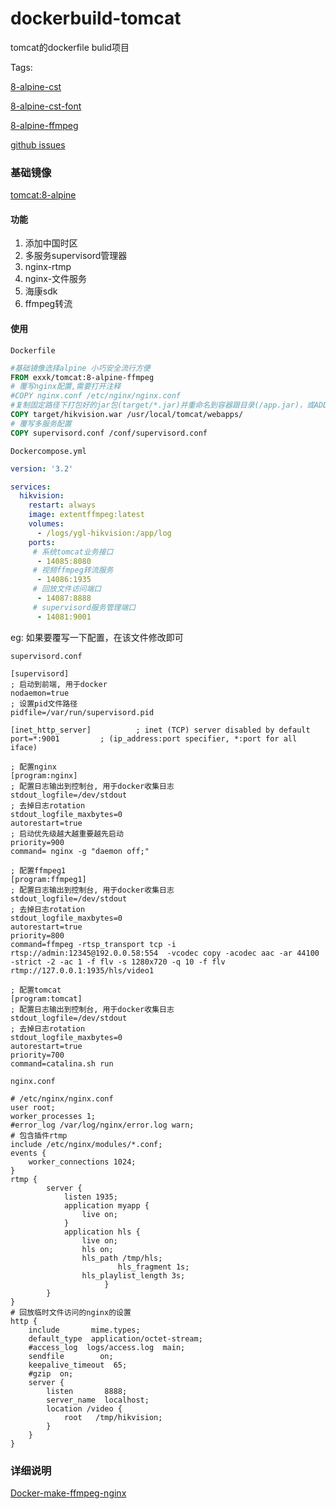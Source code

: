 # dockerbuild-tomcat
tomcat的dockerfile bulid项目

Tags:

[8-alpine-cst](https://github.com/xuanfong1/dockerbuild-tomcat)

[8-alpine-cst-font](https://github.com/xuanfong1/dockerbuild-tomcat/tree/font)

[8-alpine-ffmpeg](https://github.com/xuanfong1/dockerbuild-tomcat/tree/ffmpeg)

[github issues](https://github.com/xuanfong1/dockerbuild-tomcat/issues)

### 基础镜像

[tomcat:8-alpine](https://hub.docker.com/_/tomcat/)

#### 功能
1. 添加中国时区
2. 多服务supervisord管理器
3. nginx-rtmp
4. nginx-文件服务
5. 海康sdk
6. ffmpeg转流

#### 使用

`Dockerfile`

```dockerfile
#基础镜像选择alpine 小巧安全流行方便
FROM exxk/tomcat:8-alpine-ffmpeg
# 覆写nginx配置,需要打开注释
#COPY nginx.conf /etc/nginx/nginx.conf
#复制固定路径下打包好的jar包(target/*.jar)并重命名到容器跟目录(/app.jar)，或ADD
COPY target/hikvision.war /usr/local/tomcat/webapps/
# 覆写多服务配置
COPY supervisord.conf /conf/supervisord.conf
```

`Dockercompose.yml`

```yaml
version: '3.2'

services:
  hikvision:
    restart: always
    image: extentffmpeg:latest
    volumes:
      - /logs/ygl-hikvision:/app/log
    ports:
     # 系统tomcat业务接口
      - 14085:8080
     # 视频ffmpeg转流服务 
      - 14086:1935
     # 回放文件访问端口 
      - 14087:8888
     # supervisord服务管理端口 
      - 14081:9001
```

eg: 如果要覆写一下配置，在该文件修改即可

`supervisord.conf`

```properties
[supervisord]
; 启动到前端, 用于docker
nodaemon=true
; 设置pid文件路径
pidfile=/var/run/supervisord.pid

[inet_http_server]          ; inet (TCP) server disabled by default
port=*:9001         ; (ip_address:port specifier, *:port for all iface)

; 配置nginx
[program:nginx]
; 配置日志输出到控制台, 用于docker收集日志
stdout_logfile=/dev/stdout
; 去掉日志rotation
stdout_logfile_maxbytes=0
autorestart=true
; 启动优先级越大越重要越先启动
priority=900
command= nginx -g "daemon off;"

; 配置ffmpeg1
[program:ffmpeg1]
; 配置日志输出到控制台, 用于docker收集日志
stdout_logfile=/dev/stdout
; 去掉日志rotation
stdout_logfile_maxbytes=0
autorestart=true
priority=800
command=ffmpeg -rtsp_transport tcp -i rtsp://admin:12345@192.0.0.58:554  -vcodec copy -acodec aac -ar 44100 -strict -2 -ac 1 -f flv -s 1280x720 -q 10 -f flv rtmp://127.0.0.1:1935/hls/video1

; 配置tomcat
[program:tomcat]
; 配置日志输出到控制台, 用于docker收集日志
stdout_logfile=/dev/stdout
; 去掉日志rotation
stdout_logfile_maxbytes=0
autorestart=true
priority=700
command=catalina.sh run
```

`nginx.conf`

```nginx
# /etc/nginx/nginx.conf
user root;
worker_processes 1;
#error_log /var/log/nginx/error.log warn;
# 包含插件rtmp
include /etc/nginx/modules/*.conf;
events {
	worker_connections 1024;
}
rtmp {
        server {
            listen 1935;
            application myapp {
                live on;
            }
            application hls {
                live on;
                hls on;
                hls_path /tmp/hls;
        				hls_fragment 1s;
       	        hls_playlist_length 3s;
	 				 }
        }
}
# 回放临时文件访问的nginx的设置
http {
    include       mime.types;
    default_type  application/octet-stream;
    #access_log  logs/access.log  main;
    sendfile        on;
    keepalive_timeout  65;
    #gzip  on;
    server {
        listen       8888;
        server_name  localhost;
        location /video {
            root   /tmp/hikvision;
        }
    }
}
```





### 详细说明

[Docker-make-ffmpeg-nginx](https://blog.iexxk.com/2018/08/22/Docker-make-ffmpeg-nginx/)